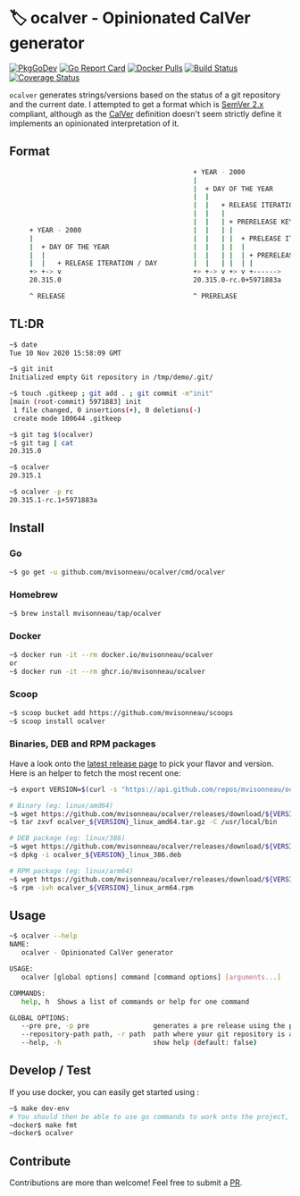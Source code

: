 # 🏷 ocalver - Opinionated CalVer generator

[![PkgGoDev](https://pkg.go.dev/badge/github.com/mvisonneau/ocalver)](https://pkg.go.dev/mod/github.com/mvisonneau/ocalver)
[![Go Report Card](https://goreportcard.com/badge/github.com/mvisonneau/ocalver)](https://goreportcard.com/report/github.com/mvisonneau/ocalver)
[![Docker Pulls](https://img.shields.io/docker/pulls/mvisonneau/ocalver.svg)](https://hub.docker.com/r/mvisonneau/ocalver/)
[![Build Status](https://cloud.drone.io/api/badges/mvisonneau/ocalver/status.svg)](https://cloud.drone.io/mvisonneau/ocalver)
[![Coverage Status](https://coveralls.io/repos/github/mvisonneau/ocalver/badge.svg?branch=main)](https://coveralls.io/github/mvisonneau/ocalver?branch=main)

`ocalver` generates strings/versions based on the status of a git repository and the current date. I attempted to get a format which is [SemVer 2.x](https://semver.org/) compliant, although as the [CalVer](https://calver.org/) definition doesn't seem strictly define it implements an opinionated interpretation of it.

## Format

```bash
                                              + YEAR - 2000
                                              |
                                              |  + DAY OF THE YEAR
                                              |  |
                                              |  |   + RELEASE ITERATION / DAY
                                              |  |   |
                                              |  |   | + PRERELEASE KEY (CONFIGURABLE)
     + YEAR - 2000                            |  |   | |
     |                                        |  |   | |  + PRELEASE ITERATION / DAY
     |  + DAY OF THE YEAR                     |  |   | |  |
     |  |                                     |  |   | |  | + PRERELEASE COMMIT HASH
     |  |   + RELEASE ITERATION / DAY         |  |   | |  | |
     +> +-> v                                 +> +-> v +> v +------>
     20.315.0                                 20.315.0-rc.0+5971883a

     ^ RELEASE                                ^ PRERELASE
```

## TL:DR

```bash
~$ date
Tue 10 Nov 2020 15:58:09 GMT

~$ git init
Initialized empty Git repository in /tmp/demo/.git/

~$ touch .gitkeep ; git add . ; git commit -m"init"
[main (root-commit) 5971883] init
 1 file changed, 0 insertions(+), 0 deletions(-)
 create mode 100644 .gitkeep

~$ git tag $(ocalver)
~$ git tag | cat
20.315.0

~$ ocalver
20.315.1

~$ ocalver -p rc
20.315.1-rc.1+5971883a
```

## Install

### Go

```bash
~$ go get -u github.com/mvisonneau/ocalver/cmd/ocalver
```

### Homebrew

```bash
~$ brew install mvisonneau/tap/ocalver
```

### Docker

```bash
~$ docker run -it --rm docker.io/mvisonneau/ocalver
or
~$ docker run -it --rm ghcr.io/mvisonneau/ocalver
```

### Scoop

```bash
~$ scoop bucket add https://github.com/mvisonneau/scoops
~$ scoop install ocalver
```

### Binaries, DEB and RPM packages

Have a look onto the [latest release page](https://github.com/mvisonneau/ocalver/releases/latest) to pick your flavor and version. Here is an helper to fetch the most recent one:

```bash
~$ export VERSION=$(curl -s "https://api.github.com/repos/mvisonneau/ocalver/releases/latest" | grep '"tag_name":' | sed -E 's/.*"([^"]+)".*/\1/')
```

```bash
# Binary (eg: linux/amd64)
~$ wget https://github.com/mvisonneau/ocalver/releases/download/${VERSION}/ocalver_${VERSION}_linux_amd64.tar.gz
~$ tar zxvf ocalver_${VERSION}_linux_amd64.tar.gz -C /usr/local/bin

# DEB package (eg: linux/386)
~$ wget https://github.com/mvisonneau/ocalver/releases/download/${VERSION}/ocalver_${VERSION}_linux_386.deb
~$ dpkg -i ocalver_${VERSION}_linux_386.deb

# RPM package (eg: linux/arm64)
~$ wget https://github.com/mvisonneau/ocalver/releases/download/${VERSION}/ocalver_${VERSION}_linux_arm64.rpm
~$ rpm -ivh ocalver_${VERSION}_linux_arm64.rpm
```

## Usage

```bash
~$ ocalver --help
NAME:
   ocalver - Opinionated CalVer generator

USAGE:
   ocalver [global options] command [command options] [arguments...]

COMMANDS:
   help, h  Shows a list of commands or help for one command

GLOBAL OPTIONS:
   --pre pre, -p pre                generates a pre release using the provided value as a key
   --repository-path path, -r path  path where your git repository is available (default: ".")
   --help, -h                       show help (default: false)
```

## Develop / Test

If you use docker, you can easily get started using :

```bash
~$ make dev-env
# You should then be able to use go commands to work onto the project, eg:
~docker$ make fmt
~docker$ ocalver
```

## Contribute

Contributions are more than welcome! Feel free to submit a [PR](https://github.com/mvisonneau/ocalver/pulls).
